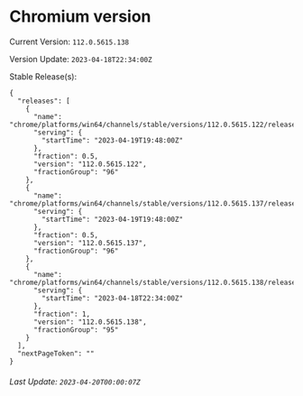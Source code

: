 # Chromium version

Current Version: `112.0.5615.138`

Version Update: `2023-04-18T22:34:00Z`

Stable Release(s):
```
{
  "releases": [
    {
      "name": "chrome/platforms/win64/channels/stable/versions/112.0.5615.122/releases/1681933680",
      "serving": {
        "startTime": "2023-04-19T19:48:00Z"
      },
      "fraction": 0.5,
      "version": "112.0.5615.122",
      "fractionGroup": "96"
    },
    {
      "name": "chrome/platforms/win64/channels/stable/versions/112.0.5615.137/releases/1681933680",
      "serving": {
        "startTime": "2023-04-19T19:48:00Z"
      },
      "fraction": 0.5,
      "version": "112.0.5615.137",
      "fractionGroup": "96"
    },
    {
      "name": "chrome/platforms/win64/channels/stable/versions/112.0.5615.138/releases/1681857240",
      "serving": {
        "startTime": "2023-04-18T22:34:00Z"
      },
      "fraction": 1,
      "version": "112.0.5615.138",
      "fractionGroup": "95"
    }
  ],
  "nextPageToken": ""
}
```

###### Last Update: `2023-04-20T00:00:07Z`
        